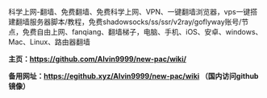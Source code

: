 科学上网-翻墙、免费翻墙、免费科学上网、VPN、一键翻墙浏览器，vps一键搭建翻墙服务器脚本/教程，免费shadowsocks/ss/ssr/v2ray/goflyway账号/节点，免费自由上网、fanqiang、翻墙梯子，电脑、手机、iOS、安卓、windows、Mac、Linux、路由器翻墙

**主页：https://github.com/Alvin9999/new-pac/wiki/**

**备用网址：https://egithub.xyz/Alvin9999/new-pac/wiki （国内访问github镜像）**
